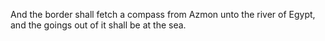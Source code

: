 And the border shall fetch a compass from Azmon unto the river of Egypt, and the goings out of it shall be at the sea.
